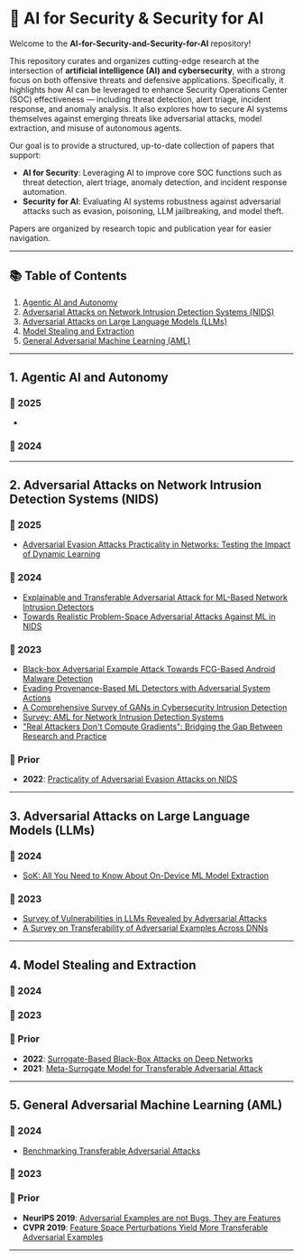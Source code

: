 # 🧠 AI for Security & Security for AI

Welcome to the **AI-for-Security-and-Security-for-AI** repository!

This repository curates and organizes cutting-edge research at the intersection of **artificial intelligence (AI) and cybersecurity**, with a strong focus on both offensive threats and defensive applications.
Specifically, it highlights how AI can be leveraged to enhance Security Operations Center (SOC) effectiveness — including threat detection, alert triage, incident response, and anomaly analysis. It also explores how to secure AI systems themselves against emerging threats like adversarial attacks, model extraction, and misuse of autonomous agents.

Our goal is to provide a structured, up-to-date collection of papers that support:

- **AI for Security**: Leveraging AI to improve core SOC functions such as threat detection, alert triage, anomaly detection, and incident response automation.
- **Security for AI**: Evaluating AI systems robustness against adversarial attacks such as evasion, poisoning, LLM jailbreaking, and model theft.

Papers are organized by research topic and publication year for easier navigation.

---

## 📚 Table of Contents

1. [Agentic AI and Autonomy](#1-agentic-ai-and-autonomy)
2. [Adversarial Attacks on Network Intrusion Detection Systems (NIDS)](#2-adversarial-attacks-on-network-intrusion-detection-systems-nids)
3. [Adversarial Attacks on Large Language Models (LLMs)](#3-adversarial-attacks-on-large-language-models-llms)
4. [Model Stealing and Extraction](#4-model-stealing-and-extraction)
5. [General Adversarial Machine Learning (AML)](#5-general-adversarial-machine-learning-aml)

---

## 1. Agentic AI and Autonomy
### 📅 2025
- 
### 📅 2024
---
## 2. Adversarial Attacks on Network Intrusion Detection Systems (NIDS)

### 📅 2025
- [Adversarial Evasion Attacks Practicality in Networks: Testing the Impact of Dynamic Learning](https://arxiv.org/pdf/2306.05494)

### 📅 2024
- [Explainable and Transferable Adversarial Attack for ML-Based Network Intrusion Detectors](https://arxiv.org/pdf/2401.10691#page=17&zoom=100,416,53)
- [Towards Realistic Problem-Space Adversarial Attacks Against ML in NIDS](https://dl.acm.org/doi/pdf/10.1145/3664476.3669974)

### 📅 2023
- [Black-box Adversarial Example Attack Towards FCG-Based Android Malware Detection](https://www.usenix.org/system/files/sec23fall-prepub-2-li-heng.pdf)
- [Evading Provenance-Based ML Detectors with Adversarial System Actions](https://www.usenix.org/system/files/usenixsecurity23-mukherjee.pdf)
- [A Comprehensive Survey of GANs in Cybersecurity Intrusion Detection](https://ieeexplore.ieee.org/abstract/document/10187144)
- [Survey: AML for Network Intrusion Detection Systems](https://ieeexplore.ieee.org/abstract/document/10005100)
- ["Real Attackers Don't Compute Gradients": Bridging the Gap Between Research and Practice](https://ieeexplore.ieee.org/abstract/document/10136152)

### 📅 Prior
- **2022**: [Practicality of Adversarial Evasion Attacks on NIDS](https://link.springer.com/article/10.1007/s12243-022-00910-1)

---

## 3. Adversarial Attacks on Large Language Models (LLMs)

### 📅 2024
- [SoK: All You Need to Know About On-Device ML Model Extraction](https://www.usenix.org/system/files/usenixsecurity24-nayan.pdf)

### 📅 2023
- [Survey of Vulnerabilities in LLMs Revealed by Adversarial Attacks](https://arxiv.org/pdf/2310.10844)
- [A Survey on Transferability of Adversarial Examples Across DNNs](https://arxiv.org/pdf/2310.17626)

---

## 4. Model Stealing and Extraction

### 📅 2024
<!-- Add new papers here -->

### 📅 2023
<!-- Add new papers here -->

### 📅 Prior
- **2022**: [Surrogate-Based Black-Box Attacks on Deep Networks](https://arxiv.org/pdf/2203.08725)
- **2021**: [Meta-Surrogate Model for Transferable Adversarial Attack](https://arxiv.org/pdf/2109.01983)

---

## 5. General Adversarial Machine Learning (AML)

### 📅 2024
- [Benchmarking Transferable Adversarial Attacks](https://arxiv.org/pdf/2402.00418)

### 📅 2023
<!-- Add papers here -->

### 📅 Prior
- **NeurIPS 2019**: [Adversarial Examples are not Bugs, They are Features](https://proceedings.neurips.cc/paper_files/paper/2019/file/e2c420d928d4bf8ce0ff2ec19b371514-Paper.pdf)
- **CVPR 2019**: [Feature Space Perturbations Yield More Transferable Adversarial Examples](https://openaccess.thecvf.com/content_CVPR_2019/papers/Inkawhich_Feature_Space_Perturbations_Yield_More_Transferable_Adversarial_Examples_CVPR_2019_paper.pdf)

---

